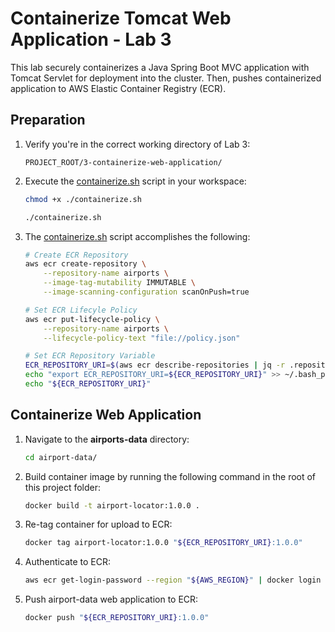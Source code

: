 # Containerize Tomcat Web Application - Lab 3

This lab securely containerizes a Java Spring Boot MVC application with Tomcat Servlet for deployment into the cluster. Then, pushes containerized application to AWS Elastic Container Registry (ECR).

## Preparation

1. Verify you're in the correct working directory of Lab 3:

    ```text
    PROJECT_ROOT/3-containerize-web-application/
    ```

2. Execute the [containerize.sh](./containerize.sh) script in your workspace:

    ```bash
    chmod +x ./containerize.sh
    ```

    ```bash
    ./containerize.sh
    ```

3. The [containerize.sh](./containerize.sh) script accomplishes the following:

    ```bash
    # Create ECR Repository
    aws ecr create-repository \
        --repository-name airports \
        --image-tag-mutability IMMUTABLE \
        --image-scanning-configuration scanOnPush=true
    
    # Set ECR Lifecyle Policy
    aws ecr put-lifecycle-policy \
        --repository-name airports \
        --lifecycle-policy-text "file://policy.json"
    
    # Set ECR Repository Variable
    ECR_REPOSITORY_URI=$(aws ecr describe-repositories | jq -r .repositories[].repositoryUri | grep airports)
    echo "export ECR_REPOSITORY_URI=${ECR_REPOSITORY_URI}" >> ~/.bash_profile
    echo "${ECR_REPOSITORY_URI}"
    ```

## Containerize Web Application

1. Navigate to the **airports-data** directory:

    ```bash
    cd airport-data/
    ```

2. Build container image by running the following command in the root of this project folder:

    ```bash
    docker build -t airport-locator:1.0.0 .
    ```

3. Re-tag container for upload to ECR:

    ```bash
    docker tag airport-locator:1.0.0 "${ECR_REPOSITORY_URI}:1.0.0"
    ```

4. Authenticate to ECR:

    ```bash
    aws ecr get-login-password --region "${AWS_REGION}" | docker login --username AWS --password-stdin "${ACCOUNT_ID}.dkr.ecr.${AWS_REGION}.amazonaws.com"
    ```

5. Push airport-data web application to ECR:

    ```bash
    docker push "${ECR_REPOSITORY_URI}:1.0.0"
    ```
